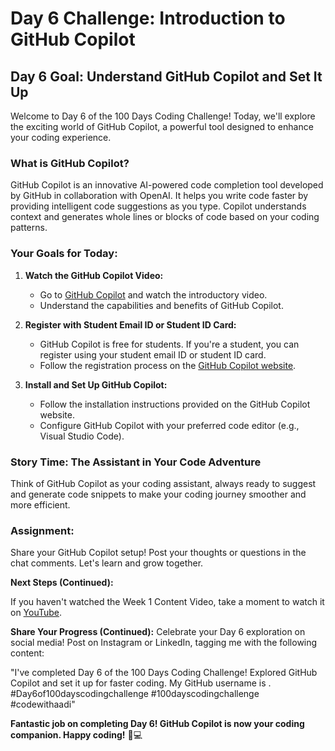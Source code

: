 # Day 6 Challenge: Introduction to GitHub Copilot

## Day 6 Goal: Understand GitHub Copilot and Set It Up

Welcome to Day 6 of the 100 Days Coding Challenge! Today, we'll explore the exciting world of GitHub Copilot, a powerful tool designed to enhance your coding experience.

### What is GitHub Copilot?

GitHub Copilot is an innovative AI-powered code completion tool developed by GitHub in collaboration with OpenAI. It helps you write code faster by providing intelligent code suggestions as you type. Copilot understands context and generates whole lines or blocks of code based on your coding patterns.

### Your Goals for Today:

1. **Watch the GitHub Copilot Video:**

   - Go to [GitHub Copilot](https://copilot.github.com/) and watch the introductory video.
   - Understand the capabilities and benefits of GitHub Copilot.

2. **Register with Student Email ID or Student ID Card:**

   - GitHub Copilot is free for students. If you're a student, you can register using your student email ID or student ID card.
   - Follow the registration process on the [GitHub Copilot website](https://copilot.github.com/).

3. **Install and Set Up GitHub Copilot:**
   - Follow the installation instructions provided on the GitHub Copilot website.
   - Configure GitHub Copilot with your preferred code editor (e.g., Visual Studio Code).

### Story Time: The Assistant in Your Code Adventure

Think of GitHub Copilot as your coding assistant, always ready to suggest and generate code snippets to make your coding journey smoother and more efficient.

### Assignment:

Share your GitHub Copilot setup! Post your thoughts or questions in the chat comments. Let's learn and grow together.

**Next Steps (Continued):**

If you haven't watched the Week 1 Content Video, take a moment to watch it on [YouTube](https://www.youtube.com/watch?v=6Cvz9qz6WNU).

**Share Your Progress (Continued):**
Celebrate your Day 6 exploration on social media! Post on Instagram or LinkedIn, tagging me with the following content:

"I've completed Day 6 of the 100 Days Coding Challenge! Explored GitHub Copilot and set it up for faster coding. My GitHub username is <add your yourname here>. #Day6of100dayscodingchallenge #100dayscodingchallenge #codewithaadi"

**Fantastic job on completing Day 6! GitHub Copilot is now your coding companion. Happy coding!** 🚀💻
